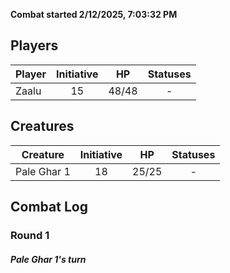 **Combat started 2/12/2025, 7:03:32 PM**


## Players
| Player | Initiative | HP | Statuses |
| --- | :-: | :-: | :-: |
| Zaalu | 15 | 48/48 | - |
## Creatures
| Creature | Initiative  | HP | Statuses |
| --- | :-: | :-: | :-: |
| Pale Ghar 1 | 18 | 25/25 | - |


## Combat Log

### Round 1

##### Pale Ghar 1's turn
